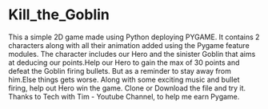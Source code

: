# Kill_the_Goblin
This a simple 2D game made using Python deploying PYGAME. It contains 2 characters along with all their animation added using the Pygame feature modules. 
The character includes our Hero and the sinister Goblin that aims at deducing our points.Help our Hero to gain the max of 30 points and defeat the Goblin firing bullets.
But as a reminder to stay away from him.Else things gets worse.
Along with some exciting music and bullet firing, help out Hero win the game.
Clone or Download the file and try it.
Thanks to Tech with Tim - Youtube Channel, to help me earn Pygame.
